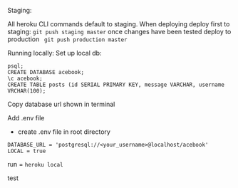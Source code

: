 Staging:

All heroku CLI commands default to staging. When deploying deploy first to staging:
```git push staging master```
once changes have been tested deploy to production ``` git push production master```

Running locally:
Set up local db:

```
psql;
CREATE DATABASE acebook;
\c acebook;
CREATE TABLE posts (id SERIAL PRIMARY KEY, message VARCHAR, username VRCHAR(100);
```
Copy database url shown in terminal

Add .env file
- create .env file in root directory
```
DATABASE_URL = 'postgresql://<your_username>@localhost/acebook'
LOCAL = true
```

run =  ```heroku local```


test 